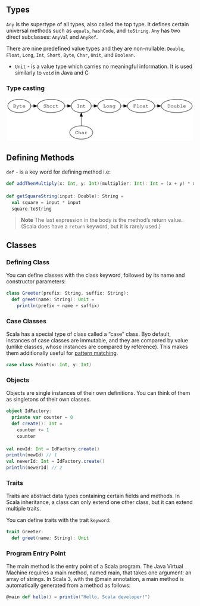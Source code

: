 ## Types

`Any` is the supertype of all types, also called the top type. It defines certain universal methods such as `equals`, `hashCode`, and `toString`. `Any` has two direct subclasses: `AnyVal` and `AnyRef`.

There are nine predefined value types and they are non-nullable: `Double`, `Float`, `Long`, `Int`, `Short`, `Byte`, `Char`, `Unit`, and `Boolean`.

- `Unit` - is a value type which carries no meaningful information. It is used similarly to `void` in Java and C

### Type casting

![alt text](./assets/type-casting-diagram.svg)

## Defining Methods

`def` - is a key word for defining method i.e:

``` scala
def addThenMultiply(x: Int, y: Int)(multiplier: Int): Int = (x + y) * multiplier

def getSquareString(input: Double): String =
  val square = input * input
  square.toString
```
> **Note** The last expression in the body is the method’s return value. (Scala does have a `return` keyword, but it is rarely used.)

## Classes

### Defining Class

You can define classes with the class keyword, followed by its name and constructor parameters:

``` scala
class Greeter(prefix: String, suffix: String):
  def greet(name: String): Unit =
    println(prefix + name + suffix)
```

### Case Classes 
Scala has a special type of class called a “case” class. Byo default, instances of case classes are immutable, and they are compared by value (unlike classes, whose instances are compared by reference). This makes them additionally useful for [pattern matching](https://docs.scala-lang.org/tour/pattern-matching.html#matching-on-case-classes).

``` scala
case class Point(x: Int, y: Int)
```

### Objects
Objects are single instances of their own definitions. You can think of them as singletons of their own classes.

``` scala
object IdFactory:
  private var counter = 0
  def create(): Int =
    counter += 1
    counter

val newId: Int = IdFactory.create()
println(newId) // 1
val newerId: Int = IdFactory.create()
println(newerId) // 2
```

### Traits
Traits are abstract data types containing certain fields and methods. In Scala inheritance, a class can only extend one other class, but it can extend multiple traits.

You can define traits with the trait `keyword`:

``` scala
trait Greeter:
  def greet(name: String): Unit
```

### Program Entry Point

The main method is the entry point of a Scala program. The Java Virtual Machine requires a main method, named main, that takes one argument: an array of strings. In Scala 3, with the @main annotation, a main method is automatically generated from a method as follows:

``` scala
@main def hello() = println("Hello, Scala developer!")
```


